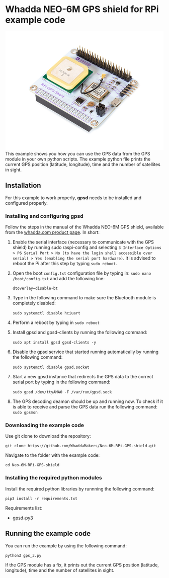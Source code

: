 # Whadda NEO-6M GPS shield for RPi example code

![](./pictures/wpsh456.jpg)
This example shows you how you can use the GPS data from the GPS module in your own python scripts.
The example python file prints the current GPS position (latitude, longitude), time and the number of satellites in sight.

## Installation

For this example to work properly, **gpsd** needs to be installed and configured properly. 

### Installing and configuring gpsd
Follow the steps in the manual of the Whadda NEO-6M GPS shield, available from the [whadda.com product page](http://www.velleman.eu/products/view/?id=461496&lang=en). In short:


1. Enable the serial interface (necessary to communicate with the GPS shield) by running 
sudo raspi-config and selecting ```3 Interface Options > P6 Serial Port > No (to have the login shell accessible over serial) > Yes (enabling the serial port hardware)```. 
It is advised to reboot the Pi after this step by typing ```sudo reboot```.
2. Open the  boot ```config.txt``` configuration file by typing in: ```sudo nano /boot/config.txt``` and add the following line:
    ```
    dtoverlay=disable-bt
    ```
3. Type in the following command to make sure the Bluetooth module is completely disabled:

    ```sudo systemctl disable hciuart```

4. Perform a reboot by typing in ```sudo reboot```

5. Install gpsd and gpsd-clients by running the following command:

    ```sudo apt install gpsd gpsd-clients -y```

6. Disable the gpsd service that started running automatically by running the following command:

    ```sudo systemctl disable gpsd.socket```

7. Start a new gpsd instance that redirects the GPS data to the correct serial port by typing in the following command:

    ```sudo gpsd /dev/ttyAMA0 -F /var/run/gpsd.sock```

8. The GPS decoding deamon should be up and running now. To check if it is able to receive and parse the GPS data run the following command: ```sudo gpsmon```

### Downloading the example code

Use git clone to download the repository:
```
git clone https://github.com/WhaddaMakers/Neo-6M-RPi-GPS-shield.git
```
Navigate to the folder with the example code:
```
cd Neo-6M-RPi-GPS-shield
```


### Installing the required python modules

Install the required python libraries by runnning the following command:

```
pip3 install -r requirements.txt
```

Requirements list:
* [gpsd-py3](https://github.com/MartijnBraam/gpsd-py3)


## Running the example code

You can run the example by using the following command:

```
python3 gps_3.py
```

If the GPS module has a fix, it prints out the current GPS position (latitude, longitude), time and the number of satellites in sight.
